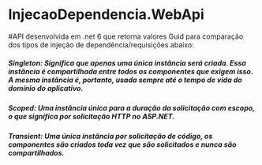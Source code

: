 # InjecaoDependencia.WebApi

#API desenvolvida em .net 6 que retorna valores Guid para comparação dos tipos de injeção de dependência/requisições abaixo:

<h5>Singleton: Significa que apenas uma única instância será criada. Essa instância é compartilhada entre todos os componentes que exigem isso. A mesma instância é, portanto, usada sempre até o tempo de vida do domínio do aplicativo.

<h5>Scoped: Uma instância única para a duração da solicitação com escopo, o que significa por solicitação HTTP no ASP.NET.

<h5>Transient: Uma única instância por solicitação de código, os componentes são criados toda vez que são solicitados e nunca são compartilhados.

